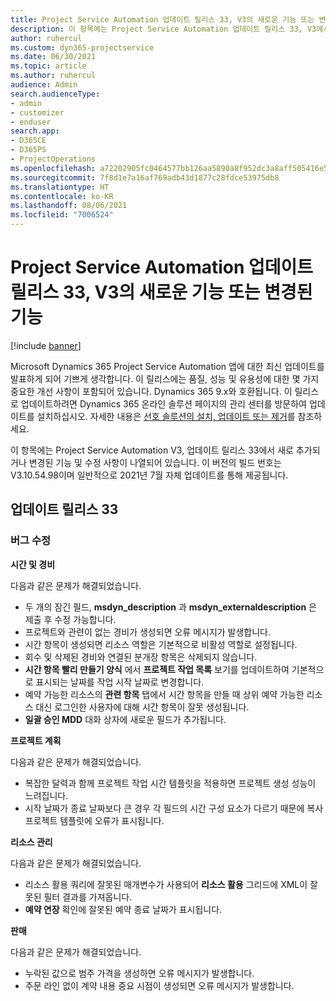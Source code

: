 ```yaml
---
title: Project Service Automation 업데이트 릴리스 33, V3의 새로운 기능 또는 변경된 기능
description: 이 항목에는 Project Service Automation 업데이트 릴리스 33, V3에서 사용할 수 있는 기능 및 수정 사항이 나열되어 있습니다.
author: ruhercul
ms.custom: dyn365-projectservice
ms.date: 06/30/2021
ms.topic: article
ms.author: ruhercul
audience: Admin
search.audienceType:
- admin
- customizer
- enduser
search.app:
- D365CE
- D365PS
- ProjectOperations
ms.openlocfilehash: a72202905fc0464577bb126aa5890a8f952dc3a8aff505416e535b42b53df7db
ms.sourcegitcommit: 7f8d1e7a16af769adb43d1877c28fdce53975db8
ms.translationtype: HT
ms.contentlocale: ko-KR
ms.lasthandoff: 08/06/2021
ms.locfileid: "7006524"
---
```

# <a name="whats-new-or-changed-in-project-service-automation-update-release-33-v3"></a>Project Service Automation 업데이트 릴리스 33, V3의 새로운 기능 또는 변경된 기능

[!include [banner](../includes/psa-now-project-operations.md)]

Microsoft Dynamics 365 Project Service Automation 앱에 대한 최신 업데이트를 발표하게 되어 기쁘게 생각합니다. 이 릴리스에는 품질, 성능 및 유용성에 대한 몇 가지 중요한 개선 사항이 포함되어 있습니다. Dynamics 365 9.x와 호환됩니다. 이 릴리스로 업데이트하려면 Dynamics 365 온라인 솔루션 페이지의 관리 센터를 방문하여 업데이트를 설치하십시오. 자세한 내용은 [선호 솔루션의 설치, 업데이트 또는 제거](/power-platform/admin/install-remove-preferred-solution)를 참조하세요.

이 항목에는 Project Service Automation V3, 업데이트 릴리스 33에서 새로 추가되거나 변경된 기능 및 수정 사항이 나열되어 있습니다. 이 버전의 빌드 번호는 V3.10.54.98이며 일반적으로 2021년 7월 자체 업데이트를 통해 제공됩니다.

## <a name="update-release-33"></a>업데이트 릴리스 33

### <a name="bug-fixes"></a>버그 수정

**시간 및 경비**

다음과 같은 문제가 해결되었습니다.

- 두 개의 잠긴 필드, **msdyn_description** 과 **msdyn_externaldescription** 은 제출 후 수정 가능합니다.
- 프로젝트와 관련이 없는 경비가 생성되면 오류 메시지가 발생합니다.
- 시간 항목이 생성되면 리소스 역할은 기본적으로 비활성 역할로 설정됩니다.
- 회수 및 삭제된 경비와 연결된 분개장 항목은 삭제되지 않습니다.
- **시간 항목 빨리 만들기 양식** 에서 **프로젝트 작업 목록** 보기를 업데이트하여 기본적으로 표시되는 날짜를 작업 시작 날짜로 변경합니다.
- 예약 가능한 리소스의 **관련 항목** 탭에서 시간 항목을 만들 때 상위 예약 가능한 리소스 대신 로그인한 사용자에 대해 시간 항목이 잘못 생성됩니다.
- **일괄 승인 MDD** 대화 상자에 새로운 필드가 추가됩니다.

**프로젝트 계획**

다음과 같은 문제가 해결되었습니다.
- 복잡한 달력과 함께 프로젝트 작업 시간 템플릿을 적용하면 프로젝트 생성 성능이 느려집니다.
- 시작 날짜가 종료 날짜보다 큰 경우 각 필드의 시간 구성 요소가 다르기 때문에 복사 프로젝트 템플릿에 오류가 표시됩니다.

**리소스 관리**

다음과 같은 문제가 해결되었습니다.
- 리소스 활용 쿼리에 잘못된 매개변수가 사용되어 **리소스 활용** 그리드에 XML이 잘못된 필터 결과를 가져옵니다.
- **예약 연장** 확인에 잘못된 예약 종료 날짜가 표시됩니다.

**판매**

다음과 같은 문제가 해결되었습니다.
- 누락된 값으로 범주 가격을 생성하면 오류 메시지가 발생합니다.
- 주문 라인 없이 계약 내용 중요 시점이 생성되면 오류 메시지가 발생합니다.
